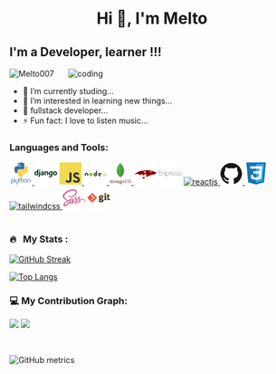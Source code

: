 <h1 align="center">Hi 👋, I'm Melto</h1>

## I'm a Developer, learner !!!
<img align="right" src="https://cdn.dribbble.com/users/1162077/screenshots/3848914/programmer.gif" alt="coding" width="400" />

<p align="left"> <img src="https://komarev.com/ghpvc/?username=Melto007&label=Profile%20views&color=0e75b6&style=flat" alt="Melto007" /> </p>


- 🌱 I’m currently studing...
- 👀 I’m interested in learning new things...
- 🥅 fullstack developer...
- ⚡ Fun fact: I love to listen music...

<h3 align="left">Languages and Tools:</h3>
<p align="left">
 <a href="https://www.python.com/" target="_blank" rel="noreferrer"> <img src="https://raw.githubusercontent.com/devicons/devicon/master/icons/python/python-original-wordmark.svg" alt="python" width="40" height="40"/> </a>
<a href="https://django.com/" target="_blank" rel="noreferrer"><img alt="django" width="40" height="40" src="https://raw.githubusercontent.com/github/explore/80688e429a7d4ef2fca1e82350fe8e3517d3494d/topics/django/django.png" /></a> 
<a href="https://www.javascript.com/" target="_blank" rel="noreferrer"> <img src="https://raw.githubusercontent.com/devicons/devicon/master/icons/javascript/javascript-original.svg" alt="javascript" width="40" height="40"/> </a> 
<a href="https://www.nodejs.com/" target="_blank" rel="noreferrer"> <img src="https://raw.githubusercontent.com/devicons/devicon/master/icons/nodejs/nodejs-original-wordmark.svg" alt="nodejs" width="40" height="40"/> </a> <a href="https://www.mongodb.com/" target="_blank" rel="noreferrer"> <img src="https://raw.githubusercontent.com/devicons/devicon/master/icons/mongodb/mongodb-original-wordmark.svg" alt="mongodb" width="40" height="40"/> </a> <a href="https://mongoose.com/" target="_blank" rel="noreferrer"><img alt="mongoose" width="40" height="40" src="https://raw.githubusercontent.com/github/explore/80688e429a7d4ef2fca1e82350fe8e3517d3494d/topics/mongoose/mongoose.png" /></a> <a href="https://expressjs.com/" target="_blank" rel="noreferrer"><img alt="express" width="40" height="40" src="https://raw.githubusercontent.com/github/explore/80688e429a7d4ef2fca1e82350fe8e3517d3494d/topics/express/express.png" /></a> <a href="https://reactjs.com/" target="_blank" rel="noreferrer"> <img src="https://www.vectorlogo.zone/logos/reactjs/reactjs-icon.svg" alt="reactjs" width="40" height="40"/> </a> <a href="https://github.org" target="_blank" rel="noreferrer"> <img src="https://raw.githubusercontent.com/devicons/devicon/master/icons/github/github-original.svg" alt="github" width="40" height="40"/> </a>  <a href="https://css3.com/" target="_blank" rel="noreferrer"> <img src="https://raw.githubusercontent.com/devicons/devicon/master/icons/css3/css3-original.svg" alt="css3" width="40" height="40"/> </a> <a href="https://www.tailwindcss.io" target="_blank" rel="noreferrer"> <img src="https://www.vectorlogo.zone/logos/tailwindcss/tailwindcss-icon.svg" alt="tailwindcss" width="40" height="40"/> </a> <a href="https://sass.com/" target="_blank" rel="noreferrer"><img alt="sass" width="40" height="40" src="https://raw.githubusercontent.com/github/explore/80688e429a7d4ef2fca1e82350fe8e3517d3494d/topics/sass/sass.png" /></a> <a href="https://git.com/" target="_blank" rel="noreferrer"><img alt="Git"  width="40" height="40" src="https://raw.githubusercontent.com/github/explore/80688e429a7d4ef2fca1e82350fe8e3517d3494d/topics/git/git.png" /></a>
<br />
<br />

### 🔥 &nbsp; My Stats :
[![GitHub Streak](http://github-readme-streak-stats.herokuapp.com?user=Melto007&theme=dracula)](https://git.io/streak-stats)

[![Top Langs](https://github-readme-stats.vercel.app/api/top-langs/?username=Melto007&layout=compact&theme=dracula)](https://github.com/anuraghazra/github-readme-stats)

### 💻 My Contribution Graph:
![](https://github-profile-summary-cards.vercel.app/api/cards/profile-details?username=Melto007&theme=vue)
![](https://activity-graph.herokuapp.com/graph?username=Melto007&theme=dracula&hide_border=true&area=true)
  
<br/>

![GitHub metrics](https://metrics.lecoq.io/Melto007)  

<br />
<br />

[instagram]: https://www.instagram.com/shehin_melto/
